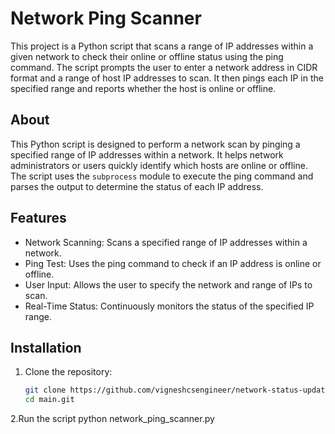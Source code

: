 # Network Ping Scanner

This project is a Python script that scans a range of IP addresses within a given network to check their online or offline status using the ping command. The script prompts the user to enter a network address in CIDR format and a range of host IP addresses to scan. It then pings each IP in the specified range and reports whether the host is online or offline.

## About

This Python script is designed to perform a network scan by pinging a specified range of IP addresses within a network. It helps network administrators or users quickly identify which hosts are online or offline. The script uses the `subprocess` module to execute the ping command and parses the output to determine the status of each IP address.

## Features

- Network Scanning: Scans a specified range of IP addresses within a network.
- Ping Test: Uses the ping command to check if an IP address is online or offline.
- User Input: Allows the user to specify the network and range of IPs to scan.
- Real-Time Status: Continuously monitors the status of the specified IP range.

## Installation

1. Clone the repository:
   ```bash
   git clone https://github.com/vigneshcsengineer/network-status-update-using-python/tree/main.git
   cd main.git

2.Run the script
  python network_ping_scanner.py

